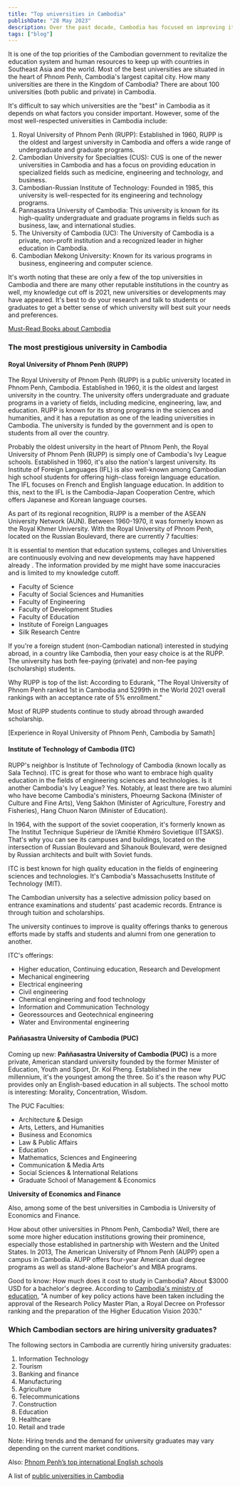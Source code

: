 ```yaml
---
title: "Top universities in Cambodia"
publishDate: "28 May 2023"
description: Over the past decade, Cambodia has focused on improving its higher education.
tags: ["blog"]
---
```


It is one of the top priorities of the Cambodian government to revitalize the education system and human resources to keep up with countries in Southeast Asia and the world. Most of the best universities are situated in the heart of Phnom Penh, Cambodia's largest capital city. How many universities are there in the Kingdom of Cambodia? There are about 100 universities (both public and private) in Cambodia.

It's difficult to say which universities are the "best" in Cambodia as it depends on what factors you consider important. However, some of the most well-respected universities in Cambodia include:

1. Royal University of Phnom Penh (RUPP): Established in 1960, RUPP is the oldest and largest university in Cambodia and offers a wide range of undergraduate and graduate programs.
2. Cambodian University for Specialties (CUS): CUS is one of the newer universities in Cambodia and has a focus on providing education in specialized fields such as medicine, engineering and technology, and business.
3. Cambodian-Russian Institute of Technology: Founded in 1985, this university is well-respected for its engineering and technology programs.
4. Pannasastra University of Cambodia: This university is known for its high-quality undergraduate and graduate programs in fields such as business, law, and international studies.
5. The University of Cambodia (UC): The University of Cambodia is a private, non-profit institution and a recognized leader in higher education in Cambodia.
6. Cambodian Mekong University: Known for its various programs in business, engineering and computer science.

It's worth noting that these are only a few of the top universities in Cambodia and there are many other reputable institutions in the country as well, my knowledge cut off is 2021, new universities or developments may have appeared. It's best to do your research and talk to students or graduates to get a better sense of which university will best suit your needs and preferences.

[Must-Read Books about Cambodia](https://cambopedia.com/best-books-about-cambodia/)

### The most prestigious university in Cambodia

#### Royal University of Phnom Penh (RUPP)

The Royal University of Phnom Penh (RUPP) is a public university located in Phnom Penh, Cambodia. Established in 1960, it is the oldest and largest university in the country. The university offers undergraduate and graduate programs in a variety of fields, including medicine, engineering, law, and education. RUPP is known for its strong programs in the sciences and humanities, and it has a reputation as one of the leading universities in Cambodia. The university is funded by the government and is open to students from all over the country.

Probably the oldest university in the heart of Phnom Penh, the Royal University of Phnom Penh (RUPP) is simply one of Cambodia's Ivy League schools. Established in 1960, it's also the nation's largest university. Its Institute of Foreign Languages (IFL) is also well-known among Cambodian high school students for offering high-class foreign language education. The IFL focuses on French and English language education. In addition to this, next to the IFL is the Cambodia-Japan Cooperation Centre, which offers Japanese and Korean language courses.

As part of its regional recognition, RUPP is a member of the ASEAN University Network (AUN). Between 1960-1970, it was formerly known as the Royal Khmer University. With the Royal University of Phnom Penh, located on the Russian Boulevard, there are currently 7 faculties:

It is essential to mention that education systems, colleges and Universities are continuously evolving and new developments may have happened already . The information provided by me might have some inaccuracies and is limited to my knowledge cutoff.

- Faculty of Science
- Faculty of Social Sciences and Humanities
- Faculty of Engineering
- Faculty of Development Studies
- Faculty of Education
- Institute of Foreign Languages
- Silk Research Centre

If you're a foreign student (non-Cambodian national) interested in studying abroad, in a country like Cambodia, then your easy choice is at the RUPP. The university has both fee-paying (private) and non-fee paying (scholarship) students.

Why RUPP is top of the list: According to Edurank, "The Royal University of Phnom Penh ranked 1st in Cambodia and 5299th in the World 2021 overall rankings with an acceptance rate of 5% enrollment."

Most of RUPP students continue to study abroad through awarded scholarship.

\[Experience in Royal University of Phnom Penh, Cambodia by Samath\]

#### Institute of Technology of Cambodia (ITC)

RUPP's neighbor is Institute of Technology of Cambodia (known locally as Sala Techno). ITC is great for those who want to embrace high quality education in the fields of engineering sciences and technologies. Is it another Cambodia's Ivy League? Yes. Notably, at least there are two alumini who have become Cambodia's ministers, Phoeurng Sackona (Minister of Culture and Fine Arts), Veng Sakhon (Minister of Agriculture, Forestry and Fisheries), Hang Chuon Naron (Minister of Education).

In 1964, with the support of the soviet cooperation, it's formerly known as The Institut Technique Supérieur de l’Amitié Khméro Sovietique (ITSAKS). That's why you can see its campuses and buildings, located on the intersection of Russian Boulevard and Sihanouk Boulevard, were designed by Russian architects and built with Soviet funds.

ITC is best known for high quality education in the fields of engineering sciences and technologies. It's Cambodia's Massachusetts Institute of Technology (MIT).

The Cambodian university has a selective admission policy based on entrance examinations and students' past academic records. Entrance is through tuition and scholarships.

The university continues to improve is quality offerings thanks to generous efforts made by staffs and students and alumni from one generation to another.

ITC's offerings:

- Higher education, Continuing education, Research and Development
- Mechanical engineering
- Electrical engineering
- Civil engineering
- Chemical engineering and food technology
- Information and Communication Technology
- Georessources and Geotechnical engineering
- Water and Environmental engineering

#### Paññasastra University of Cambodia (PUC)

Coming up new: **Paññasastra University of Cambodia (PUC)** is a more private, American standard university founded by the former Minister of Education, Youth and Sport, Dr. Kol Pheng. Established in the new millennium, it's the youngest among the three. So it's the reason why PUC provides only an English-based education in all subjects. The school motto is interesting: Morality, Concentration, Wisdom.

The PUC Faculties:

- Architecture & Design
- Arts, Letters, and Humanities
- Business and Economics
- Law & Public Affairs
- Education
- Mathematics, Sciences and Engineering
- Communication & Media Arts
- Social Sciences & International Relations
- Graduate School of Management & Economics

**University of Economics and Finance**

Also, among some of the best universities in Cambodia is University of Economics and Finance.

How about other universities in Phnom Penh, Cambodia? Well, there are some more higher education institutions growing their prominence, especially those established in partnership with Western and the United States. In 2013, The American University of Phnom Penh (AUPP) open a campus in Cambodia. AUPP offers four-year American dual degree programs as well as stand-alone Bachelor's and MBA programs.

Good to know: How much does it cost to study in Cambodia? About $3000 USD for a bachelor's degree. According to [Cambodia's ministry of education](https://www.moeys.gov.kh/index.php/en/higher-education.html), "A number of key policy actions have been taken including the approval of the Research Policy Master Plan, a Royal Decree on Professor ranking and the preparation of the Higher Education Vision 2030."

### Which Cambodian sectors are hiring university graduates?

The following sectors in Cambodia are currently hiring university graduates:

1. Information Technology
2. Tourism
3. Banking and finance
4. Manufacturing
5. Agriculture
6. Telecommunications
7. Construction
8. Education
9. Healthcare
10. Retail and trade

Note: Hiring trends and the demand for university graduates may vary depending on the current market conditions.

Also: [Phnom Penh’s top international English schools](https://cambopedia.com/english-schools-phnom-penh)

A list of [public universities in Cambodia](https://www.sala.co/category/Public%20School)
